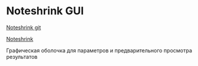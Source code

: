 # Noteshrink GUI
[Noteshrink git](https://github.com/mzucker/noteshrink)

[Noteshrink](https://mzucker.github.io/2016/09/20/noteshrink.html)

Графическая оболочка для параметров и предварительного просмотра результатов


